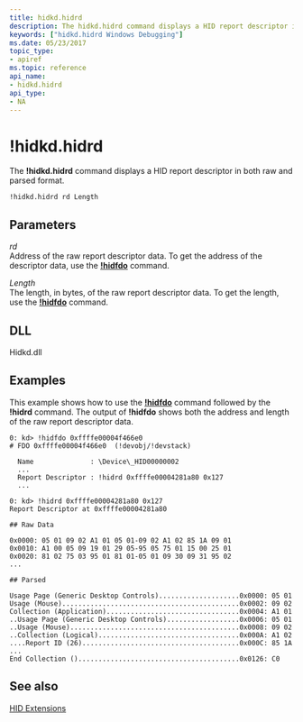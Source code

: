 ```yaml
---
title: hidkd.hidrd
description: The hidkd.hidrd command displays a HID report descriptor in both raw and parsed format.
keywords: ["hidkd.hidrd Windows Debugging"]
ms.date: 05/23/2017
topic_type:
- apiref
ms.topic: reference
api_name:
- hidkd.hidrd
api_type:
- NA
---
```


# !hidkd.hidrd


The **!hidkd.hidrd** command displays a HID report descriptor in both raw and parsed format.

```dbgcmd
!hidkd.hidrd rd Length
```

## <span id="ddk__devobj_dbg"></span><span id="DDK__DEVOBJ_DBG"></span>Parameters


<span id="_______rd______"></span><span id="_______RD______"></span> *rd*   
Address of the raw report descriptor data. To get the address of the descriptor data, use the [**!hidfdo**](-hidkd-hidfdo.md) command.

<span id="_______Length______"></span><span id="_______length______"></span><span id="_______LENGTH______"></span> *Length*   
The length, in bytes, of the raw report descriptor data. To get the length, use the [**!hidfdo**](-hidkd-hidfdo.md) command.

## <span id="DLL"></span><span id="dll"></span>DLL


Hidkd.dll

## Examples

This example shows how to use the [**!hidfdo**](-hidkd-hidfdo.md) command followed by the **!hidrd** command. The output of **!hidfdo** shows both the address and length of the raw report descriptor data.

```dbgcmd
0: kd> !hidfdo 0xffffe00004f466e0
# FDO 0xffffe00004f466e0  (!devobj/!devstack)

  Name              : \Device\_HID00000002
  ...
  Report Descriptor : !hidrd 0xffffe00004281a80 0x127
  ...

0: kd> !hidrd 0xffffe00004281a80 0x127
Report Descriptor at 0xffffe00004281a80

## Raw Data

0x0000: 05 01 09 02 A1 01 05 01-09 02 A1 02 85 1A 09 01
0x0010: A1 00 05 09 19 01 29 05-95 05 75 01 15 00 25 01
0x0020: 81 02 75 03 95 01 81 01-05 01 09 30 09 31 95 02
...

## Parsed

Usage Page (Generic Desktop Controls)....................0x0000: 05 01
Usage (Mouse)............................................0x0002: 09 02
Collection (Application).................................0x0004: A1 01
..Usage Page (Generic Desktop Controls)..................0x0006: 05 01
..Usage (Mouse)..........................................0x0008: 09 02
..Collection (Logical)...................................0x000A: A1 02
....Report ID (26).......................................0x000C: 85 1A
...
End Collection ()........................................0x0126: C0
```

## <span id="see_also"></span>See also


[HID Extensions](hid-extensions.md)

 

 






